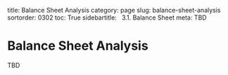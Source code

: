 ﻿title: Balance Sheet Analysis
category: page
slug: balance-sheet-analysis
sortorder: 0302
toc: True
sidebartitle: &nbsp; 3.1. Balance Sheet
meta: TBD

# Balance Sheet Analysis

TBD